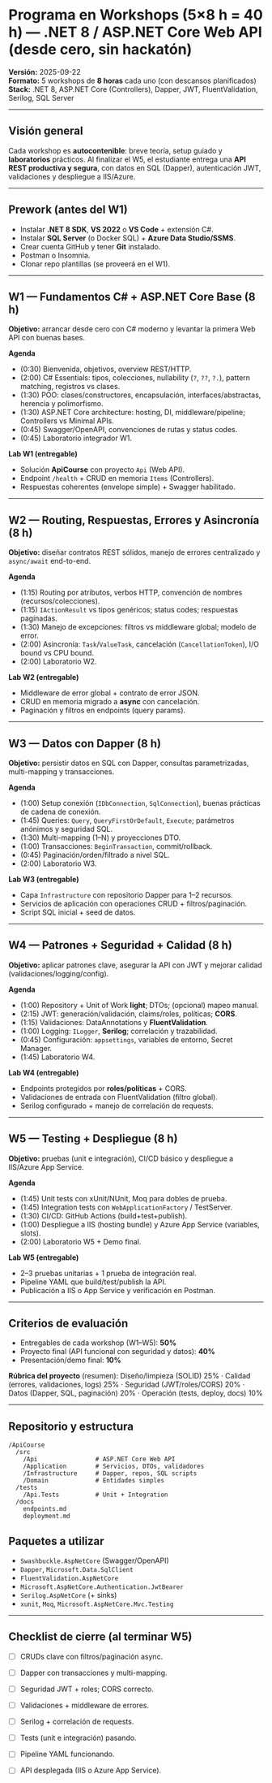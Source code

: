 
# Programa en Workshops (5×8 h = 40 h) — .NET 8 / ASP.NET Core Web API (desde cero, sin hackatón)
**Versión:** 2025-09-22  
**Formato:** 5 workshops de **8 horas** cada uno (con descansos planificados)  
**Stack:** .NET 8, ASP.NET Core (Controllers), Dapper, JWT, FluentValidation, Serilog, SQL Server

---

## Visión general
Cada workshop es **autocontenible**: breve teoría, setup guiado y **laboratorios** prácticos. Al finalizar el W5, el estudiante entrega una **API REST productiva y segura**, con datos en SQL (Dapper), autenticación JWT, validaciones y despliegue a IIS/Azure.

---

## Prework (antes del W1)
- Instalar **.NET 8 SDK**, **VS 2022** o **VS Code** + extensión C#.
- Instalar **SQL Server** (o Docker SQL) + **Azure Data Studio/SSMS**.
- Crear cuenta GitHub y tener **Git** instalado.
- Postman o Insomnia.
- Clonar repo plantillas (se proveerá en el W1).

---

## W1 — Fundamentos C# + ASP.NET Core Base (8 h)
**Objetivo:** arrancar desde cero con C# moderno y levantar la primera Web API con buenas bases.

**Agenda**
- (0:30) Bienvenida, objetivos, overview REST/HTTP.
- (2:00) C# Essentials: tipos, colecciones, nullability (`?`, `??`, `?.`), pattern matching, registros vs clases.
- (1:30) POO: clases/constructores, encapsulación, interfaces/abstractas, herencia y polimorfismo.
- (1:30) ASP.NET Core architecture: hosting, DI, middleware/pipeline; Controllers vs Minimal APIs.
- (0:45) Swagger/OpenAPI, convenciones de rutas y status codes.
- (0:45) Laboratorio integrador W1.

**Lab W1 (entregable)**
- Solución **ApiCourse** con proyecto `Api` (Web API).
- Endpoint `/health` + CRUD en memoria `Items` (Controllers).
- Respuestas coherentes (envelope simple) + Swagger habilitado.

---

## W2 — Routing, Respuestas, Errores y Asincronía (8 h)
**Objetivo:** diseñar contratos REST sólidos, manejo de errores centralizado y `async/await` end-to-end.

**Agenda**
- (1:15) Routing por atributos, verbos HTTP, convención de nombres (recursos/colecciones).
- (1:15) `IActionResult` vs tipos genéricos; status codes; respuestas paginadas.
- (1:30) Manejo de excepciones: filtros vs middleware global; modelo de error.
- (2:00) Asincronía: `Task`/`ValueTask`, cancelación (`CancellationToken`), I/O bound vs CPU bound.
- (2:00) Laboratorio W2.

**Lab W2 (entregable)**
- Middleware de error global + contrato de error JSON.
- CRUD en memoria migrado a **async** con cancelación.
- Paginación y filtros en endpoints (query params).

---

## W3 — Datos con Dapper (8 h)
**Objetivo:** persistir datos en SQL con Dapper, consultas parametrizadas, multi-mapping y transacciones.

**Agenda**
- (1:00) Setup conexión (`IDbConnection`, `SqlConnection`), buenas prácticas de cadena de conexión.
- (1:45) Queries: `Query`, `QueryFirstOrDefault`, `Execute`; parámetros anónimos y seguridad SQL.
- (1:30) Multi-mapping (1–N) y proyecciones DTO.
- (1:00) Transacciones: `BeginTransaction`, commit/rollback.
- (0:45) Paginación/orden/filtrado a nivel SQL.
- (2:00) Laboratorio W3.

**Lab W3 (entregable)**
- Capa `Infrastructure` con repositorio Dapper para 1–2 recursos.
- Servicios de aplicación con operaciones CRUD + filtros/paginación.
- Script SQL inicial + seed de datos.

---

## W4 — Patrones + Seguridad + Calidad (8 h)
**Objetivo:** aplicar patrones clave, asegurar la API con JWT y mejorar calidad (validaciones/logging/config).

**Agenda**
- (1:00) Repository + Unit of Work **light**; DTOs; (opcional) mapeo manual.
- (2:15) JWT: generación/validación, claims/roles, políticas; **CORS**.
- (1:15) Validaciones: DataAnnotations y **FluentValidation**.
- (1:00) Logging: `ILogger`, **Serilog**; correlación y trazabilidad.
- (0:45) Configuración: `appsettings`, variables de entorno, Secret Manager.
- (1:45) Laboratorio W4.

**Lab W4 (entregable)**
- Endpoints protegidos por **roles/políticas** + CORS.
- Validaciones de entrada con FluentValidation (filtro global).
- Serilog configurado + manejo de correlación de requests.

---

## W5 — Testing + Despliegue (8 h)
**Objetivo:** pruebas (unit e integración), CI/CD básico y despliegue a IIS/Azure App Service.

**Agenda**
- (1:45) Unit tests con xUnit/NUnit, Moq para dobles de prueba.
- (1:45) Integration tests con `WebApplicationFactory` / TestServer.
- (1:30) CI/CD: GitHub Actions (build+test+publish).
- (1:00) Despliegue a IIS (hosting bundle) y Azure App Service (variables, slots).
- (2:00) Laboratorio W5 + Demo final.

**Lab W5 (entregable)**
- 2–3 pruebas unitarias + 1 prueba de integración real.
- Pipeline YAML que build/test/publish la API.
- Publicación a IIS o App Service y verificación en Postman.

---

## Criterios de evaluación
- Entregables de cada workshop (W1–W5): **50%**
- Proyecto final (API funcional con seguridad y datos): **40%**
- Presentación/demo final: **10%**

**Rúbrica del proyecto** (resumen): Diseño/limpieza (SOLID) 25% · Calidad (errores, validaciones, logs) 25% · Seguridad (JWT/roles/CORS) 20% · Datos (Dapper, SQL, paginación) 20% · Operación (tests, deploy, docs) 10%

---

## Repositorio y estructura 
```
/ApiCourse
  /src
    /Api                # ASP.NET Core Web API
    /Application        # Servicios, DTOs, validadores
    /Infrastructure     # Dapper, repos, SQL scripts
    /Domain             # Entidades simples
  /tests
    /Api.Tests          # Unit + Integration
  /docs
    endpoints.md
    deployment.md
```

## Paquetes a utilizar
- `Swashbuckle.AspNetCore` (Swagger/OpenAPI)
- `Dapper`, `Microsoft.Data.SqlClient`
- `FluentValidation.AspNetCore`
- `Microsoft.AspNetCore.Authentication.JwtBearer`
- `Serilog.AspNetCore` (+ sinks)
- `xunit`, `Moq`, `Microsoft.AspNetCore.Mvc.Testing`

---

## Checklist de cierre (al terminar W5)
- [ ] CRUDs clave con filtros/paginación async.
- [ ] Dapper con transacciones y multi-mapping.
- [ ] Seguridad JWT + roles; CORS correcto.
- [ ] Validaciones + middleware de errores.
- [ ] Serilog + correlación de requests.
- [ ] Tests (unit e integración) pasando.
- [ ] Pipeline YAML funcionando.
- [ ] API desplegada (IIS o Azure App Service).

